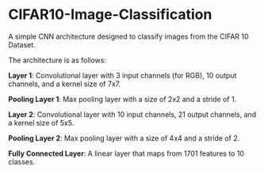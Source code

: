 # CIFAR10-Image-Classification

A simple CNN architecture designed to classify images from the CIFAR 10 Dataset. 

The architecture is as follows:

**Layer 1**: Convolutional layer with 3 input channels (for RGB), 10 output channels, and a kernel size of 7x7.

**Pooling Layer 1**: Max pooling layer with a size of 2x2 and a stride of 1.

**Layer 2**: Convolutional layer with 10 input channels, 21 output channels, and a kernel size of 5x5.

**Pooling Layer 2**: Max pooling layer with a size of 4x4 and a stride of 2.

**Fully Connected Layer**: A linear layer that maps from 1701 features to 10 classes.
